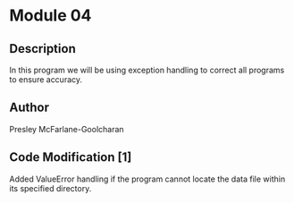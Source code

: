 # Module 04

## Description

In this program we will be using exception handling to correct all programs to ensure accuracy.

## Author

Presley McFarlane-Goolcharan

## Code Modification [1]

Added ValueError handling if the program cannot locate the data file within its specified directory.